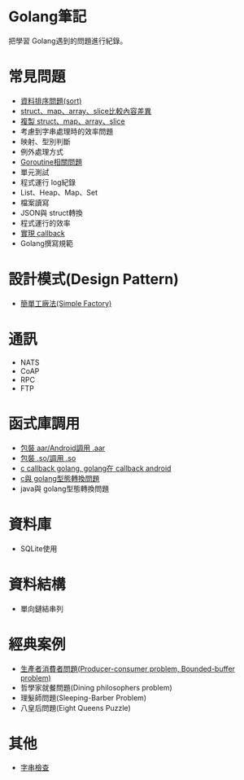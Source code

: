 # Golang筆記
 把學習 Golang遇到的問題進行紀錄。

# 常見問題
 - [資料排序問題(sort)](https://github.com/lya79/Learning_Golang/tree/master/SortData)
 - [struct、map、array、slice比較內容差異](https://github.com/lya79/Learning_Golang/tree/master/CompareData)
 - [複製 struct、map、array、slice](https://github.com/lya79/Learning_Golang/tree/master/CopyData)
 - 考慮到字串處理時的效率問題
 - 映射、型別判斷
 - 例外處理方式
 - [Goroutine相關問題](https://github.com/lya79/Learning_Golang/tree/master/Goroutine%E7%9B%B8%E9%97%9C%E5%95%8F%E9%A1%8C)
 - 單元測試
 - 程式運行 log紀錄
 - List、Heap、Map、Set
 - 檔案讀寫
 - JSON與 struct轉換
 - 程式運行的效率
 - [實現 callback](https://github.com/lya79/Learning_Golang/tree/master/golangCallback)
 - Golang撰寫規範

# 設計模式(Design Pattern)
 - [簡單工廠法(Simple Factory)](https://github.com/lya79/Learning_Golang/tree/master/designPattern/SimpleFactory)

# 通訊
 - NATS
 - CoAP
 - RPC
 - FTP

# 函式庫調用
 - [包裝 aar/Android調用 .aar](https://github.com/lya79/Learning_Golang/tree/master/TestNdkBuildStatic)
 - [包裝 .so/調用 .so](https://github.com/lya79/Learning_Golang/tree/master/TestNdkBuildStatic)
 - [c callback golang, golang在 callback android](https://github.com/lya79/Learning_Golang/tree/master/callbackAndroidGoCFunc)
 - [c與 golang型態轉換問題](http://colobu.com/2016/06/30/dive-into-go-10/)
 - java與 golang型態轉換問題

# 資料庫
 - SQLite使用

# 資料結構
 - 單向鏈結串列

# 經典案例
 - [生產者消費者問題(Producer-consumer problem, Bounded-buffer problem)](https://github.com/lya79/Learning_Golang/tree/master/other/ProducerConsumerProblem)
 - 哲學家就餐問題(Dining philosophers problem)
 - 理髮師問題(Sleeping-Barber Problem)
 - 八皇后問題(Eight Queens Puzzle)

# 其他
 - [字串檢查](https://github.com/lya79/Learning_Golang/tree/master/checkContent)
 <!-- 
defer與 return的順序
‍‍https://blog.csdn.net/samxx8/article/details/64442637
defer、return、返回值三者的执行顺序应该是：
1.return最先给返回值赋值；
2.接着defer开始执行一些收尾工作；
3.最后RET指令携带返回值退出函数。 
-->
